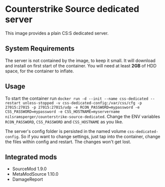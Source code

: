 # Counterstrike Source dedicated server
This image provides a plain CS:S dedicated server.

## System Requirements
The server is not contained by the image, to keep it small.
It will download and install on first start of the container.
You will need at least **2GB** of HDD space, for the container to inflate.

## Usage
To start the container run `docker run -d --init --name css-dedicated --restart unless-stopped -v css-dedicated-config:/var/css/cfg -p 27015:27015 -p 27015:27015/udp -e RCON_PASSWORD=mypassword -e CSS_PASSWORD=mypassword -e CSS_HOSTNAME=myservername nilsramsperger/counterstrike-source-dedicated`.
Change the ENV variables `RCON_PASSWORD`, `CSS_PASSWORD` and `CSS_HOSTNAME` as you like.

The server's config folder is persisted in the named volume `css-dedicated-config`.
So if you want to change settings, just tap into the container, change the files within config and restart.
The changes won't get lost.

## Integrated mods
* SourceMod 1.9.0
* MetaModSource 1.10.0
* DamageReport